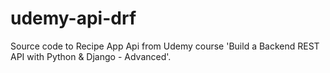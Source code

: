 # udemy-api-drf
Source code to Recipe App Api from Udemy course 'Build a Backend REST API with Python &amp; Django - Advanced'. 
